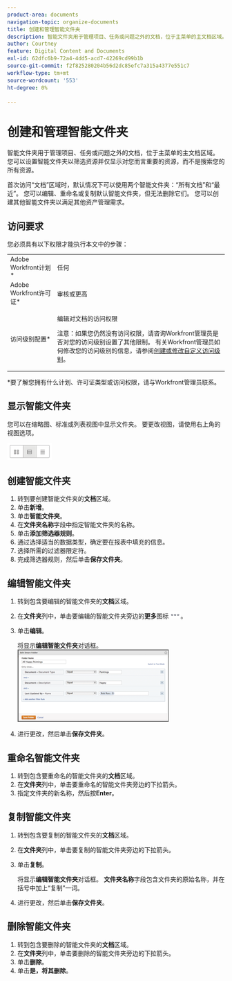 ```yaml
---
product-area: documents
navigation-topic: organize-documents
title: 创建和管理智能文件夹
description: 智能文件夹用于管理项目、任务或问题之外的文档，位于主菜单的主文档区域。 您可以设置智能文件夹以筛选资源并仅显示对您而言重要的资源，而不是搜索您的所有资源。
author: Courtney
feature: Digital Content and Documents
exl-id: 62dfc6b9-72a4-4dd5-acd7-42269cd99b1b
source-git-commit: f2f825280204b56d2dc85efc7a315a4377e551c7
workflow-type: tm+mt
source-wordcount: '553'
ht-degree: 0%

---
```


# 创建和管理智能文件夹

智能文件夹用于管理项目、任务或问题之外的文档，位于主菜单的主文档区域。 您可以设置智能文件夹以筛选资源并仅显示对您而言重要的资源，而不是搜索您的所有资源。

首次访问“文档”区域时，默认情况下可以使用两个智能文件夹：“所有文档”和“最近”。 您可以编辑、重命名或复制默认智能文件夹，但无法删除它们。 您可以创建其他智能文件夹以满足其他资产管理需求。

## 访问要求

您必须具有以下权限才能执行本文中的步骤：

<table style="table-layout:auto"> 
 <col> 
 <col> 
 <tbody> 
  <tr> 
   <td role="rowheader">Adobe Workfront计划*</td> 
   <td> <p>任何</p> </td> 
  </tr> 
  <tr> 
   <td role="rowheader">Adobe Workfront许可证*</td> 
   <td> <p>审核或更高</p> </td> 
  </tr> 
  <tr> 
   <td role="rowheader">访问级别配置*</td> 
   <td> <p>编辑对文档的访问权限</p> <p>注意：如果您仍然没有访问权限，请咨询Workfront管理员是否对您的访问级别设置了其他限制。 有关Workfront管理员如何修改您的访问级别的信息，请参阅<a href="../../administration-and-setup/add-users/configure-and-grant-access/create-modify-access-levels.md" class="MCXref xref">创建或修改自定义访问级别</a>。</p> </td> 
  </tr> 
 </tbody> 
</table>

&#42;要了解您拥有什么计划、许可证类型或访问权限，请与Workfront管理员联系。

## 显示智能文件夹 

您可以在缩略图、标准或列表视图中显示文件夹。 要更改视图，请使用右上角的视图选项。

![](assets/screenshot-2016-07-07-12.46.54.png)

## 创建智能文件夹 

1. 转到要创建智能文件夹的&#x200B;**文档**&#x200B;区域。
1. 单击&#x200B;**新增**。
1. 单击&#x200B;**智能文件夹**。
1. 在&#x200B;**文件夹名称**&#x200B;字段中指定智能文件夹的名称。
1. 单击&#x200B;**添加筛选器规则**。
1. 通过选择适当的数据类型，确定要在报表中填充的信息。
1. 选择所需的过滤器限定符。 
1. 完成筛选器规则，然后单击&#x200B;**保存文件夹**。

## 编辑智能文件夹 

1. 转到包含要编辑的智能文件夹的&#x200B;**文档**&#x200B;区域。
1. 在&#x200B;**文件夹**&#x200B;列中，单击要编辑的智能文件夹旁边的&#x200B;**更多**&#x200B;图标![](assets/more-icon.png)。
1. 单击&#x200B;**编辑**。

   将显示&#x200B;**编辑智能文件夹**&#x200B;对话框。\
   ![](assets/screen-shot-2013-08-14-at-8.42.04-am-350x167.png)

1. 进行更改，然后单击&#x200B;**保存文件夹**。

## 重命名智能文件夹 

1. 转到包含要重命名的智能文件夹的&#x200B;**文档**&#x200B;区域。
1. 在&#x200B;**文件夹**&#x200B;列中，单击要重命名的智能文件夹旁边的下拉箭头。
1. 指定文件夹的新名称，然后按&#x200B;**Enter**。

## 复制智能文件夹

1. 转到包含要复制的智能文件夹的&#x200B;**文档**&#x200B;区域。
1. 在&#x200B;**文件夹**&#x200B;列中，单击要复制的智能文件夹旁边的下拉箭头。
1. 单击&#x200B;**复制**。

   将显示&#x200B;**编辑智能文件夹**&#x200B;对话框。 **文件夹名称**&#x200B;字段包含文件夹的原始名称，并在括号中加上“复制”一词。

1. 进行更改，然后单击&#x200B;**保存文件夹**。

## 删除智能文件夹 

1. 转到包含要删除的智能文件夹的&#x200B;**文档**&#x200B;区域。
1. 在&#x200B;**文件夹**&#x200B;列中，单击要删除的智能文件夹旁边的下拉箭头。
1. 单击&#x200B;**删除**。
1. 单击&#x200B;**是，将其删除**。
